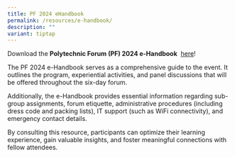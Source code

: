 ```yaml
---
title: PF 2024 eHandbook
permalink: /resources/e-handbook/
description: ""
variant: tiptap
---
```

<p>Download the&nbsp;<strong>Polytechnic Forum (PF) 2024 e-Handbook</strong>&nbsp;
<a href="/files/pf%202023%20-%20e-handbook%20(updated%209%20sep).pdf" rel="noopener noreferrer nofollow" target="_blank">here</a>!</p>
<p>The PF 2024 e-Handbook serves as a comprehensive guide to the event. It
outlines the program, experiential activities, and panel discussions that
will be offered throughout the six-day forum.</p>
<p>Additionally, the e-Handbook provides essential information regarding
sub-group assignments, forum etiquette, administrative procedures (including
dress code and packing lists), IT support (such as WiFi connectivity),
and emergency contact details.</p>
<p>By consulting this resource, participants can optimize their learning
experience, gain valuable insights, and foster meaningful connections with
fellow attendees.</p>